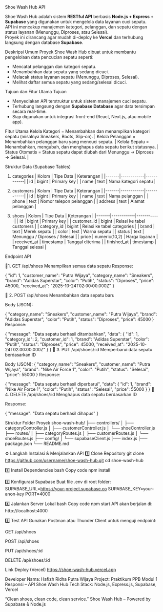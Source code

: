 Shoe Wash Hub API

Shoe Wash Hub adalah sistem **RESTful API** berbasis **Node.js + Express + Supabase** yang digunakan untuk mengelola data layanan cuci sepatu.  
API ini mencakup manajemen kategori, pelanggan, dan sepatu dengan status layanan (Menunggu, Diproses, atau Selesai).  
Proyek ini dirancang agar mudah di-deploy ke **Vercel** dan terhubung langsung dengan database **Supabase**.

Deskripsi Umum Proyek
Shoe Wash Hub dibuat untuk membantu pengelolaan data pencucian sepatu seperti:
- Mencatat pelanggan dan kategori sepatu.
- Menambahkan data sepatu yang sedang dicuci.
- Melacak status layanan sepatu (Menunggu, Diproses, Selesai).
- Melihat daftar semua sepatu yang sedang/selesai dicuci.

Tujuan dan Fitur Utama
Tujuan
- Menyediakan API terstruktur untuk sistem manajemen cuci sepatu.
- Terhubung langsung dengan **Supabase Database** agar data tersimpan secara real-time.
- Siap digunakan untuk integrasi front-end (React, Next.js, atau mobile app).

Fitur Utama
Kelola Kategori  = Menambahkan dan menampilkan kategori sepatu (misalnya Sneakers, Boots, Slip-on). |
Kelola Pelanggan = Menambahkan pelanggan baru yang mencuci sepatu. |
Kelola Sepatu    = Menambahkan, mengubah, dan menghapus data sepatu berikut statusnya. |
Status Otomatis  = Status sepatu dapat diubah dari Menunggu → Diproses → Selesai. |

Struktur Data (Supabase Tables)

1. categories
| Kolom | Tipe Data | Keterangan |
|-------|------------|------------|
| id | bigint | Primary key |
| name | text | Nama kategori sepatu |

2. customers
| Kolom | Tipe Data | Keterangan |
|-------|------------|------------|
| id | bigint | Primary key |
| name | text | Nama pelanggan |
| phone | text | Nomor telepon pelanggan |
| address | text | Alamat pelanggan |

3. shoes
| Kolom | Tipe Data | Keterangan |
|-------|------------|------------|
| id | bigint | Primary key |
| customer_id | bigint | Relasi ke tabel customers |
| category_id | bigint | Relasi ke tabel categories |
| brand | text | Merek sepatu |
| color | text | Warna sepatu |
| status | text | Menunggu / Diproses / Selesai |
| price | numeric(10,2) | Harga layanan |
| received_at | timestamp | Tanggal diterima |
| finished_at | timestamp | Tanggal selesai |

Endpoint API

🔹1. GET /api/shoes
Menampilkan semua data sepatu
Response:

{
  "id": 1,
  "customer_name": "Putra Wijaya",
  "category_name": "Sneakers",
  "brand": "Adidas Superstar",
  "color": "Putih",
  "status": "Diproses",
  "price": 45000,
  "received_at": "2025-10-24T02:00:00.000Z"
}

🔹 2. POST /api/shoes
Menambahkan data sepatu baru

Body (JSON):

{
  "category_name": "Sneakers",
  "customer_name": "Putra Wijaya",
  "brand": "Adidas Superstar",
  "color": "Putih",
  "status": "Diproses",
  "price": 45000
}
Response:

{
  "message": "Data sepatu berhasil ditambahkan",
  "data": {
    "id": 1,
    "category_id": 2,
    "customer_id": 1,
    "brand": "Adidas Superstar",
    "color": "Putih",
    "status": "Diproses",
    "price": 45000,
    "received_at": "2025-10-24T02:00:00.000Z"
  }
}
🔹 3. PUT /api/shoes/:id
Memperbarui data sepatu berdasarkan ID

Body (JSON):
{
  "category_name": "Sneakers",
  "customer_name": "Putra Wijaya",
  "brand": "Nike Air Force 1",
  "color": "Putih",
  "status": "Selesai",
  "price": 55000
}
Response:

{
  "message": "Data sepatu berhasil diperbarui",
  "data": {
    "id": 1,
    "brand": "Nike Air Force 1",
    "color": "Putih",
    "status": "Selesai",
    "price": 55000
  }
}
🔹 4. DELETE /api/shoes/:id
Menghapus data sepatu berdasarkan ID

Response:

{
  "message": "Data sepatu berhasil dihapus"
}

Struktur Folder Proyek
shoe-wash-hub/
├── controllers/
│   ├── categoryController.js
│   ├── customerController.js
│   └── shoeController.js
├── routes/
│   ├── categoryRoutes.js
│   ├── customerRoutes.js
│   └── shoeRoutes.js
├── config/
│   └── supabaseClient.js
├── index.js
├── package.json
└── README.md

⚙️ Langkah Instalasi & Menjalankan API
1️⃣ Clone Repository
git clone https://github.com/username/shoe-wash-hub.git
cd shoe-wash-hub

2️⃣ Install Dependencies
bash
Copy code
npm install

3️⃣ Konfigurasi Supabase
Buat file .env di root folder:
SUPABASE_URL=https://your-project.supabase.co
SUPABASE_KEY=your-anon-key
PORT=4000

4️⃣ Jalankan Server Lokal
bash
Copy code
npm start
API akan berjalan di:
http://localhost:4000

5️⃣ Test API
Gunakan Postman atau Thunder Client untuk menguji endpoint:

GET /api/shoes

POST /api/shoes

PUT /api/shoes/:id

DELETE /api/shoes/:id

Link Deploy (Vercel)
https://shoe-wash-hub.vercel.app

Developer
Nama: Hafizh Ridha Putra Wijaya
Project: Praktikum PPB Modul 1 Responsi – API Shoe Wash Hub
Tech Stack: Node.js, Express.js, Supabase, Vercel

“Clean shoes, clean code, clean service.”
Shoe Wash Hub – Powered by Supabase & Node.js
